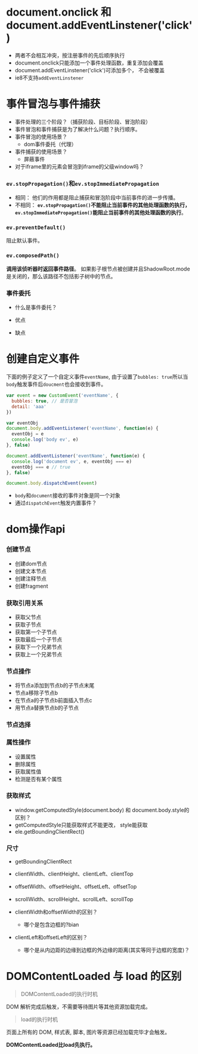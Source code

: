 # document.onclick 和 document.addEventLinstener('click')
- 两者不会相互冲突，按注册事件的先后顺序执行
- document.onclick只能添加一个事件处理函数，重复添加会覆盖
- document.addEventLinstener('click')可添加多个， 不会被覆盖
- ie8不支持`addEventLinstener`

# 事件冒泡与事件捕获
- 事件处理的三个阶段？（捕获阶段、目标阶段、冒泡阶段）
- 事件冒泡和事件捕获是为了解决什么问题？执行顺序。
- 事件冒泡的使用场景？ 
  - dom事件委托（代理）
- 事件捕获的使用场景？
  - 屏蔽事件
- 对于iframe里的元素会冒泡到iframe的父级window吗？

### `ev.stopPropagation()`和`ev.stopImmediatePropagation`
- 相同： 他们的作用都是阻止捕获和冒泡阶段中当前事件的进一步传播。
- 不相同： **`ev.stopPropagation()`不能阻止当前事件的其他处理函数的执行，`ev.stopImmediatePropagation()`能阻止当前事件的其他处理函数的执行**。

### `ev.preventDefault()`

阻止默认事件。


### `ev.composedPath()`
**调用该侦听器时返回事件路径**。 如果影子根节点被创建并且ShadowRoot.mode是关闭的，那么该路径不包括影子树中的节点。

### 事件委托
- 什么是事件委托？

- 优点

- 缺点

  

# 创建自定义事件
下面的例子定义了一个自定义事件`eventName`, 由于设置了`bubbles: true`所以当`body`触发事件后`doucment`也会接收到事件。
```js
var event = new CustomEvent('eventName', {
  bubbles: true, // 是否冒泡
  detail: 'aaa'
})

var eventObj 
document.body.addEventListener('eventName', function(e) {
  eventObj = e
  console.log('body ev', e)
}, false)

document.addEventListener('eventName', function(e) {
  console.log('document ev', e, eventObj === e)
  eventObj === e // true
}, false)

document.body.dispatchEvent(event)
```

- `body`和`document`接收的事件对象是同一个对象
- 通过`dispatchEvent`触发内置事件？





# dom操作api
### 创建节点
- 创建dom节点
- 创建文本节点
- 创建注释节点
- 创建fragment
### 获取引用关系
- 获取父节点
- 获取子节点
- 获取第一个子节点
- 获取最后一个子节点
- 获取下一个兄弟节点
- 获取上一个兄弟节点

### 节点操作
- 将节点a添加到节点b的子节点末尾
- 节点a移除子节点b
- 在节点a的子节点b前面插入节点c
- 用节点a替换节点b的子节点


### 节点选择

### 属性操作
- 设置属性
- 删除属性
- 获取属性值
- 检测是否有某个属性

### 获取样式
- window.getComputedStyle(document.body) 和 document.body.style的区别？
 - getComputedStyle只能获取样式不能更改， style能获取
- ele.getBoundingClientRect()

### 尺寸
- getBoundingClientRect

- clientWidth、clientHeight、clientLeft、clientTop
- offsetWidth、offsetHeight、offsetLeft、offsetTop
- scrollWidth、scrollHeight、scrollLeft、scrollTop

- clientWidth和offsetWidth的区别？
  - 哪个是包含边框的?bian

- clientLeft和offsetLeft的区别？
  - 哪个是从内边距的边缘到边框的外边缘的距离(其实等同于边框的宽度)？


# DOMContentLoaded 与 load 的区别
> DOMContentLoaded的执行时机

DOM 解析完成后触发，不需要等待图片等其他资源加载完成。
> load的执行时机

页面上所有的 DOM, 样式表, 脚本, 图片等资源已经加载完毕才会触发。

**DOMContentLoaded比load先执行。**

